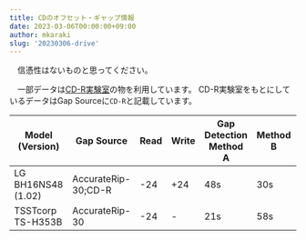 ```yaml
---
title: CDのオフセット・ギャップ情報
date: 2023-03-06T00:00:00+09:00
author: mkaraki
slug: '20230306-drive'
---
```


　信憑性はないものと思ってください。

　一部データは[CD-R実験室](https://web.archive.org/web/20200202221757/http://yss.la.coocan.jp/eac/eac3.htm)の物を利用しています。
CD-R実験室をもとにしているデータはGap Sourceに`CD-R`と記載しています。

| Model (Version)    | Gap Source          | Read | Write | Gap Detection Method A | Method B | Method C | Tested CD            |
| ------------------ | ------------------- | ---- | ----- | ---------------------- | -------- | -------- | -------------------- |
| LG BH16NS48 (1.02) | AccurateRip-30;CD-R | -24  | +24   | 48s                    | 30s      | 19s      | 4580606043541(Disk2) |
| TSSTcorp TS-H353B  | AccurateRip-30      | -24  | -     | 21s                    | 58s      | 56s      | 4580606043541(Disk3) |